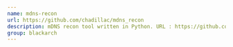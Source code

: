 ```yaml
---
name: mdns-recon
url: https://github.com/chadillac/mdns_recon
description: mDNS recon tool written in Python. URL : https://github.com/chadillac/mdns_recon Groups : blackarch blackarch-recon
group: blackarch
---
```

